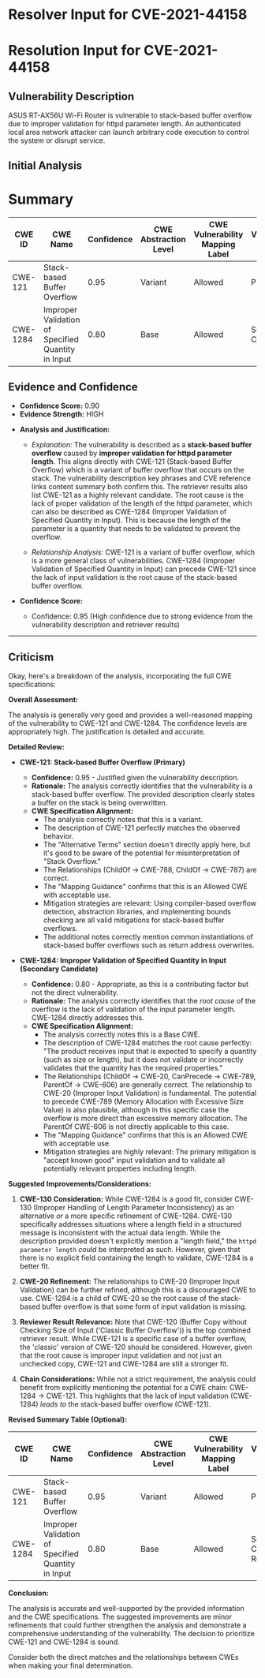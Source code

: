 # Resolver Input for CVE-2021-44158

# Resolution Input for CVE-2021-44158

## Vulnerability Description
ASUS RT-AX56U Wi-Fi Router is vulnerable to stack-based buffer overflow due to improper validation for httpd parameter length. An authenticated local area network attacker can launch arbitrary code execution to control the system or disrupt service.

## Initial Analysis
# Summary
| CWE ID | CWE Name | Confidence | CWE Abstraction Level | CWE Vulnerability Mapping Label | CWE-Vulnerability Mapping Notes |
|---|---|---|---|---|---|
| CWE-121 | Stack-based Buffer Overflow | 0.95 | Variant | Allowed | Primary CWE |
| CWE-1284 | Improper Validation of Specified Quantity in Input | 0.80 | Base | Allowed | Secondary Candidate |

## Evidence and Confidence

*   **Confidence Score:** 0.90
*   **Evidence Strength:** HIGH

- **Analysis and Justification:**  
  - *Explanation:* The vulnerability is described as a **stack-based buffer overflow** caused by **improper validation for httpd parameter length**. This aligns directly with CWE-121 (Stack-based Buffer Overflow) which is a variant of buffer overflow that occurs on the stack. The vulnerability description key phrases and CVE reference links content summary both confirm this. The retriever results also list CWE-121 as a highly relevant candidate. The root cause is the lack of proper validation of the length of the httpd parameter, which can also be described as CWE-1284 (Improper Validation of Specified Quantity in Input). This is because the length of the parameter is a quantity that needs to be validated to prevent the overflow.

  - *Relationship Analysis:* CWE-121 is a variant of buffer overflow, which is a more general class of vulnerabilities. CWE-1284 (Improper Validation of Specified Quantity in Input) can precede CWE-121 since the lack of input validation is the root cause of the stack-based buffer overflow.

- **Confidence Score:**  
  - Confidence: 0.95 (High confidence due to strong evidence from the vulnerability description and retriever results)
---

## Criticism
Okay, here's a breakdown of the analysis, incorporating the full CWE specifications:

**Overall Assessment:**

The analysis is generally very good and provides a well-reasoned mapping of the vulnerability to CWE-121 and CWE-1284.  The confidence levels are appropriately high. The justification is detailed and accurate.

**Detailed Review:**

*   **CWE-121: Stack-based Buffer Overflow (Primary)**

    *   **Confidence:** 0.95 - Justified given the vulnerability description.
    *   **Rationale:** The analysis correctly identifies that the vulnerability is a stack-based buffer overflow. The provided description clearly states a buffer on the stack is being overwritten.
    *   **CWE Specification Alignment:**
        *   The analysis correctly notes that this is a variant.
        *   The description of CWE-121 perfectly matches the observed behavior.
        *   The "Alternative Terms" section doesn't directly apply here, but it's good to be aware of the potential for misinterpretation of "Stack Overflow."
        *   The Relationships (ChildOf -> CWE-788, ChildOf -> CWE-787) are correct.
        *   The "Mapping Guidance" confirms that this is an Allowed CWE with acceptable use.
        *   Mitigation strategies are relevant: Using compiler-based overflow detection, abstraction libraries, and implementing bounds checking are all valid mitigations for stack-based buffer overflows.
        *   The additional notes correctly mention common instantiations of stack-based buffer overflows such as return address overwrites.

*   **CWE-1284: Improper Validation of Specified Quantity in Input (Secondary Candidate)**

    *   **Confidence:** 0.80 - Appropriate, as this is a contributing factor but not the direct vulnerability.
    *   **Rationale:** The analysis correctly identifies that the *root cause* of the overflow is the lack of validation of the input parameter length. CWE-1284 directly addresses this.
    *   **CWE Specification Alignment:**
        *   The analysis correctly notes this is a Base CWE.
        *   The description of CWE-1284 matches the root cause perfectly: "The product receives input that is expected to specify a quantity (such as size or length), but it does not validate or incorrectly validates that the quantity has the required properties."
        *   The Relationships (ChildOf -> CWE-20, CanPrecede -> CWE-789, ParentOf -> CWE-606) are generally correct. The relationship to CWE-20 (Improper Input Validation) is fundamental.  The potential to precede CWE-789 (Memory Allocation with Excessive Size Value) is also plausible, although in this specific case the overflow is more direct than excessive memory allocation. The ParentOf CWE-606 is not directly applicable to this case.
        *   The "Mapping Guidance" confirms that this is an Allowed CWE with acceptable use.
        *   Mitigation strategies are highly relevant:  The primary mitigation is "accept known good" input validation and to validate all potentially relevant properties including length.

**Suggested Improvements/Considerations:**

1.  **CWE-130 Consideration:** While CWE-1284 is a good fit, consider CWE-130 (Improper Handling of Length Parameter Inconsistency) as an alternative *or* a more specific refinement of CWE-1284.  CWE-130 specifically addresses situations where a length field in a structured message is inconsistent with the actual data length. While the description provided doesn't explicitly mention a "length field," the `httpd parameter length` *could* be interpreted as such.  However, given that there is no explicit field containing the length to validate, CWE-1284 is a better fit.

2.  **CWE-20 Refinement:** The relationships to CWE-20 (Improper Input Validation) can be further refined, although this is a discouraged CWE to use. CWE-1284 is a child of CWE-20 so the root cause of the stack-based buffer overflow is that some form of input validation is missing.

3.  **Reviewer Result Relevance:** Note that CWE-120 (Buffer Copy without Checking Size of Input ('Classic Buffer Overflow')) is the top combined retriever result. While CWE-121 is a specific case of a buffer overflow, the 'classic' version of CWE-120 should be considered. However, given that the root cause is improper input validation and not just an unchecked copy, CWE-121 and CWE-1284 are still a stronger fit.

4. **Chain Considerations:** While not a strict requirement, the analysis could benefit from explicitly mentioning the potential for a CWE chain: CWE-1284 -> CWE-121. This highlights that the lack of input validation (CWE-1284) *leads to* the stack-based buffer overflow (CWE-121).

**Revised Summary Table (Optional):**

| CWE ID    | CWE Name                                         | Confidence | CWE Abstraction Level | CWE Vulnerability Mapping Label | CWE-Vulnerability Mapping Notes                                                                            |
| --------- | ------------------------------------------------ | ---------- | ----------------------- | ------------------------------- | ---------------------------------------------------------------------------------------------------------- |
| CWE-121   | Stack-based Buffer Overflow                      | 0.95       | Variant                | Allowed                         | Primary CWE                                                                                             |
| CWE-1284  | Improper Validation of Specified Quantity in Input | 0.80       | Base                   | Allowed                         | Secondary Candidate; Root Cause                                                                        |

**Conclusion:**

The analysis is accurate and well-supported by the provided information and the CWE specifications. The suggested improvements are minor refinements that could further strengthen the analysis and demonstrate a comprehensive understanding of the vulnerability. The decision to prioritize CWE-121 and CWE-1284 is sound.

Consider both the direct matches and the relationships between CWEs
when making your final determination.
        